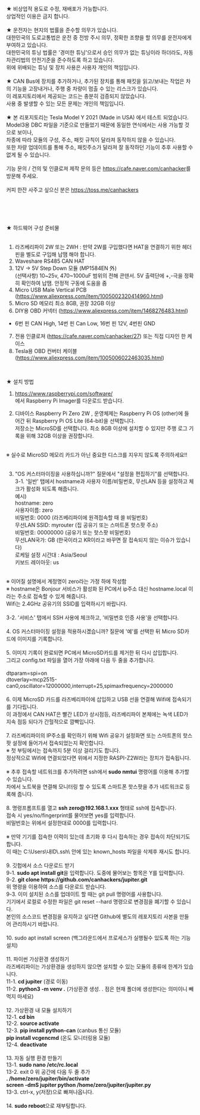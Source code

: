 <!DOCTYPE html>
<html lang="ko">
<head>
    <meta charset="UTF-8">
</head>
<body>
<p>
★ 비상업적 용도로 수정, 재배포가 가능합니다.<br>
   상업적인 이용은 금지 합니다.<br>
<br>
★ 운전자는 현지의 법률을 준수할 의무가 있습니다.<br>
   대한민국의 도로교통법은 운전 중 전방 주시 의무, 정확한 조향을 할 의무를 운전자에게 부여하고 있습니다.<br>
   대한민국의 튜닝 법률은 '경미한 튜닝'으로서 승인 의무가 없는 튜닝이라 하더라도, 자동차관리법의 안전기준을 준수하도록 하고 있습니다.<br>
   위에 위배되는 튜닝 및 장치 사용은 사용자 개인의 책임입니다.<br>
<br>
★ CAN Bus에 장치를 추가하거나, 추가된 장치를 통해 패킷을 읽고/보내는 작업은 차의 기능을 고장내거나, 주행 중 차량이 멈출 수 있는 리스크가 있습니다.<br>
   이 레포지토리에서 제공되는 코드는 충분히 검증되지 않았습니다.<br>
   사용 중 발생할 수 있는 모든 문제는 개인의 책임입니다.<br>
<br>
★ 본 리포지토리는 Tesla Model Y 2021 (Made in USA) 에서 테스트 되었습니다.<br>
   Model3용 DBC 파일을 기준으로 만들었기 때문에 동일한 연식에서는 사용 가능할 것으로 보이나,<br>
   차종에 따라 모듈의 구성, 주소, 패킷 규칙이 달라져 동작하지 않을 수 있습니다.<br>
   또한 차량 업데이트를 통해 주소, 패킷주소가 달라져 잘 동작하던 기능이 추후 사용할 수 없게 될 수 있습니다.<br>
<br>
    기능 문의 / 건의 및 인클로져 제작 문의 등은 <a href="https://cafe.naver.com/canhacker">https://cafe.naver.com/canhacker</a>를 방문해 주세요.<br>
<br>
커피 한잔 사주고 싶으신 분은 <a href="https://cafe.naver.com/canhacker">https://toss.me/canhackers</a><br>
<br>
<br><br><br>

★ 하드웨어 구성 준비물<br><br>

1. 라즈베리파이 2W 또는 2WH : 만약 2W를 구입했다면 HAT을 연결하기 위한 헤더핀을 별도로 구입해 납땜 해야 합니다.<br>
2. Waveshare RS485 CAN HAT<br>
3. 12V → 5V Step Down 모듈 (MP1584EN 外)<br>
   (선택사항) 10~25v, 470~1000uF 범위의 전해 콘덴서. 5V 출력단에 +,-극을 정확히 확인하여 납땜. 안정적 구동에 도움을 줌<br>
4. Micro USB Male Vertical PCB (<a href="https://www.aliexpress.com/item/1005002320414960.html">https://www.aliexpress.com/item/1005002320414960.html</a>)<br>
5. Micro SD 메모리 최소 8GB, 권장 32GB 이상<br>
6. DIY용 OBD 커넥터 (<a href="https://www.aliexpress.com/item/1468276483.html">https://www.aliexpress.com/item/1468276483.html</a>)<br>
- 6번 핀 CAN High, 14번 핀 Can Low, 16번 핀 12V, 4번핀 GND<br>
7. 전용 인클로져 (<a href="https://cafe.naver.com/canhacker/27">https://cafe.naver.com/canhacker/27</a>) 또는 직접 디자인 한 케이스<br>
8. Tesla용 OBD 컨버터 케이블 (<a href="https://www.aliexpress.com/item/1005006022463035.html">https://www.aliexpress.com/item/1005006022463035.html</a>)<br>
<br>

★ 설치 방법<br>
1. <a href="https://www.raspberrypi.com/software/">https://www.raspberrypi.com/software/</a><br>
   에서 Raspberry Pi Imager를 다운로드 받습니다. <br>

2. 디바이스 Raspberry Pi Zero 2W , 운영체제는 Raspberry Pi OS (other)에 들어간 뒤 Raspberry Pi OS Lite (64-bit)을 선택합니다. <br>
   저장소는 MicroSD를 선택합니다. 최소 8GB 이상에 설치할 수 있지만 주행 로그 기록을 위해 32GB 이상을 권장합니다. <br>
  <br>
   ※ 실수로 MicroSD 메모리 카드가 아닌 중요한 디스크를 지우지 않도록 주의하세요!!<br><br>

3. "OS 커스터마이징을 사용하십니까?" 질문에서 "설정을 편집하기"를 선택합니다.<br>
 3-1. '일반' 탭에서 hostname과 사용자 이름/비밀번호, 무선LAN 등을 설정하고 체크가 활성화 되도록 해줍니다.<br>
   예시) <br>
   hostname: zero<br>
   사용자이름: zero<br>
   비밀번호: 0000              (라즈베리파이에 원격접속할 때 쓸 비밀번호)<br>
   무선LAN SSID: myrouter     (집 공유기 또는 스마트폰 핫스팟 주소)<br>
   비밀번호: 00000000          (공유기 또는 핫스팟 비밀번호)<br>
   무선LAN국가: GB              (한국이라고 KR이라고 바꾸면 잘 접속되지 않는 이슈가 있습니다)<br>
   로케일 설정 시간대 : Asia/Seoul<br>
   키보드 레이아웃: us<br>
<br>
   ※ 이어질 설명에서 계정명이 zero라는 가정 하에 작성함<br>
   ※ hostname은 Bonjour 서비스가 활성화 된 PC에서 ip주소 대신 hostname.local 이라는 주소로 접속할 수 있게 해줍니다.<br>
      Wifi는 2.4GHz 공유기의 SSID를 입력하시기 바랍니다.<br>
<br>
 3-2. '서비스' 탭에서 SSH 사용에 체크하고, '비밀번호 인증 사용'을 선택합니다.<br>
<br>
4. OS 커스터마이징 설정을 적용하시곘습니까? 질문에 '예'를 선택한 뒤 Micro SD카드에 이미지를 기록합니다.<br>
<br>
5. 이미지 기록이 완료되면 PC에서 MicroSD카드를 제거한 뒤 다시 삽입합니다.<br>
    그리고 config.txt 파일을 열어 가장 아래에 다음 두 줄을 추가합니다.<br>
<br>
dtparam=spi=on<br>
dtoverlay=mcp2515-can0,oscillator=12000000,interrupt=25,spimaxfrequency=2000000<br>
<br>
6. 이제 MicroSD 카드를 라즈베리파이에 삽입하고 USB 선을 연결해 Wifi에 접속되기를 기다립니다.<br>
   이 과정에서 CAN HAT은 빨간 LED가 상시점등, 라즈베리파이 본체에는 녹색 LED가 지속 점등 되다가 간헐적으로 깜빡입니다.<br>
<br>
7. 라즈베리파이의 IP주소를 확인하기 위해 Wifi 공유기 설정화면 또는 스마트폰의 핫스팟 설정에 들어가서 접속되었는지 확인합니다.<br>
   ※ 첫 부팅에서는 접속까지 5분 이상 걸리기도 합니다.<br>
    정상적으로 Wifi에 연결되었다면 위에서 지정한 RASPI-Z2W라는 장치가 접속됩니다.<br>
<br>
   ※ 추후 접속할 네트워크를 추가하려면 ssh에서 <b>sudo nmtui</b> 명령어를 이용해 추가할 수 있습니다.<br>
     차에서 노트북을 연결해 모니터링 할 수 있도록 스마트폰 핫스팟을 추가 네트워크로 등록해 줍니다.<br>
<br>
8. 명령프롬프트를 열고 <b>ssh zero@192.168.1.xxx</b> 형태로 ssh에 접속합니다.<br>
   접속 시 yes/no/fingerprint를 물어보면 yes를 입력합니다.<br>
   비밀번호는 위에서 설정한대로 0000를 입력합니다.<br>
<br>
   ※ 만약 기기를 접속한 이력이 있는데 초기화 후 다시 접속하는 경우 접속이 차단되기도 합니다.<br>
      이 때는 C:\Users\내ID\.ssh\ 안에 있는 known_hosts 파일을 삭제후 재시도 합니다.<br>
<br>
9. 깃헙에서 소스 다운로드 받기<br>
  9-1. <b>sudo apt install git</b>을 입력합니다. 도중에 물어보는 항목은 Y를 입력합니다.<br>
    9-2. <b>git clone https://github.com/canhackers/jupiter.git</b><br>
       위 명령을 이용하여 소스를 다운로드 받습니다.<br>
  9-3. 이미 설치된 소스를 업데이트 할 때는 git pull 명령어를 사용합니다.<br>
     기기에서 로컬로 수정한 파일은 git reset --hard 명령으로 변경점을 폐기할 수 있습니다.<br>
     본인의 소스코드 변경점을 유지하고 싶다면 Github에 별도의 레포지토리 사본을 만들어 관리하시기 바랍니다.<br>
<br>
10. </b>sudo apt install screen</b> (백그라운드에서 프로세스가 실행될수 있도록 하는 기능 설치)<br>
<br>
11. 파이썬 가상환경 생성하기<br>
라즈베리파이는 가상환경을 생성하지 않으면 설치할 수 있는 모듈의 종류에 한계가 있습니다.<br>
  11-1. <b>cd jupiter</b>    (경로 이동)<br>
  11-2. <b>python3 -m venv .</b>    (가상환경 생성.  . 점은 현재 폴더에 생성한다는 의미이니 빼먹지 마세요)<br>
<br>
12. 가상환경 내 모듈 설치하기<br>
  12-1. <b>cd bin</b><br>
  12-2. <b>source activate</b><br>
  12-3. <b>pip install python-can</b>       (canbus 통신 모듈)<br>
        <b>pip install vcgencmd</b>         (온도 모니터링용 모듈)<br>
  12-4. <b>deactivate</b><br>
<br>
13. 자동 실행 환경 만들기<br>
  13-1. <b>sudo nano /etc/rc.local</b><br>
  13-2. exit 0 위 공간에 다음 두 줄 추가<br>
<b>. /home/zero/jupiter/bin/activate</b><br>
<b>screen -dmS jupiter python /home/zero/jupiter/jupiter.py</b><br>
  13-3.  ctrl-x, y(저장)으로 빠져나옵니다.<br>
<br>
14. <b>sudo reboot</b>으로 재부팅합니다.<br>
</p>
<br><br><br>
</body>
</html>